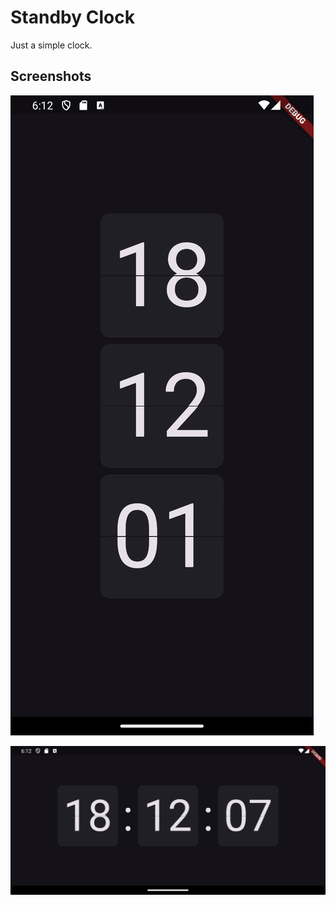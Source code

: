 # Standby Clock

Just a simple clock.

## Screenshots

![](/screenshots/screenshot01.png)

![](/screenshots/screenshot02.png)


